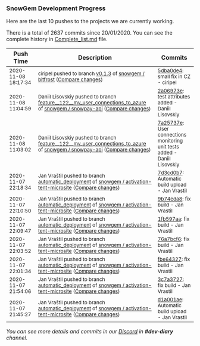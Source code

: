 
### SnowGem Development Progress

Here are the last 10 pushes to the projects we are currently working.

There is a total of 2637 commits since 20/01/2020. You can see the complete history in
 [Complete_list.md](Complete_list.md) file.

| Push Time | Description | Commits |
| --- | --- | --- |
| <sub>2020-11-08 18:17:34</sub> | <sub>ciripel pushed to branch [v0\.1\.3](https://gitlab.com/snowgem/bitfrost/commits/v0.1.3) of [snowgem / bitfrost](https://gitlab.com/snowgem/bitfrost) ([Compare changes](https://gitlab.com/snowgem/bitfrost/compare/b1ade18a931eacbe8b49425ccf5486a8766ef9c5...5dba0de4211e9a0225b5d1030ec52d29d308ff89))</sub> | <sub>[5dba0de4](https://gitlab.com/snowgem/bitfrost/-/commit/5dba0de4211e9a0225b5d1030ec52d29d308ff89): small fix in CZ - ciripel</sub> |
| <sub>2020-11-08 11:04:59</sub> | <sub>Daniil Lisovskiy pushed to branch [feature\_\_122\_\_mv\_user\_connections\_to\_azure](https://gitlab.com/snowgem/snowpay-api/commits/feature__122__mv_user_connections_to_azure) of [snowgem / snowpay\-api](https://gitlab.com/snowgem/snowpay-api) ([Compare changes](https://gitlab.com/snowgem/snowpay-api/compare/7a25737e737c5bae7fc36b5cae47b8c0f3490319...2a06973edfb9e908c4e55da02f3c9f39ea1b398b))</sub> | <sub>[2a06973e](https://gitlab.com/snowgem/snowpay-api/-/commit/2a06973edfb9e908c4e55da02f3c9f39ea1b398b): test attributes added - Daniil Lisovskiy</sub> |
| <sub>2020-11-08 11:03:02</sub> | <sub>Daniil Lisovskiy pushed to branch [feature\_\_122\_\_mv\_user\_connections\_to\_azure](https://gitlab.com/snowgem/snowpay-api/commits/feature__122__mv_user_connections_to_azure) of [snowgem / snowpay\-api](https://gitlab.com/snowgem/snowpay-api) ([Compare changes](https://gitlab.com/snowgem/snowpay-api/compare/165344a954cd89e8fbe2beefc6e0c307fa75011f...7a25737e737c5bae7fc36b5cae47b8c0f3490319))</sub> | <sub>[7a25737e](https://gitlab.com/snowgem/snowpay-api/-/commit/7a25737e737c5bae7fc36b5cae47b8c0f3490319): User connections monitoring unit tests added - Daniil Lisovskiy</sub> |
| <sub>2020-11-07 22:18:34</sub> | <sub>Jan Vraštil pushed to branch [automatic\_deployment](https://gitlab.com/snowgem/activation-tent-microsite/commits/automatic_deployment) of [snowgem / activation\-tent\-microsite](https://gitlab.com/snowgem/activation-tent-microsite) ([Compare changes](https://gitlab.com/snowgem/activation-tent-microsite/compare/9b74eda8284a49a91850563e6c84ac63f051537d...7d3cd0b71d1436d6b8c883a844d722eb9f64047a))</sub> | <sub>[7d3cd0b7](https://gitlab.com/snowgem/activation-tent-microsite/-/commit/7d3cd0b71d1436d6b8c883a844d722eb9f64047a): Automatic build upload - Jan Vrastil</sub> |
| <sub>2020-11-07 22:10:50</sub> | <sub>Jan Vraštil pushed to branch [automatic\_deployment](https://gitlab.com/snowgem/activation-tent-microsite/commits/automatic_deployment) of [snowgem / activation\-tent\-microsite](https://gitlab.com/snowgem/activation-tent-microsite) ([Compare changes](https://gitlab.com/snowgem/activation-tent-microsite/compare/1fb597aa1b512cb1af581671d5effe3ac50b2800...9b74eda8284a49a91850563e6c84ac63f051537d))</sub> | <sub>[9b74eda8](https://gitlab.com/snowgem/activation-tent-microsite/-/commit/9b74eda8284a49a91850563e6c84ac63f051537d): fix build - Jan Vrastil</sub> |
| <sub>2020-11-07 22:09:47</sub> | <sub>Jan Vraštil pushed to branch [automatic\_deployment](https://gitlab.com/snowgem/activation-tent-microsite/commits/automatic_deployment) of [snowgem / activation\-tent\-microsite](https://gitlab.com/snowgem/activation-tent-microsite) ([Compare changes](https://gitlab.com/snowgem/activation-tent-microsite/compare/76a7bcf6c28b0e872281cbc913c58d847614489c...1fb597aa1b512cb1af581671d5effe3ac50b2800))</sub> | <sub>[1fb597aa](https://gitlab.com/snowgem/activation-tent-microsite/-/commit/1fb597aa1b512cb1af581671d5effe3ac50b2800): fix build - Jan Vrastil</sub> |
| <sub>2020-11-07 22:03:52</sub> | <sub>Jan Vraštil pushed to branch [automatic\_deployment](https://gitlab.com/snowgem/activation-tent-microsite/commits/automatic_deployment) of [snowgem / activation\-tent\-microsite](https://gitlab.com/snowgem/activation-tent-microsite) ([Compare changes](https://gitlab.com/snowgem/activation-tent-microsite/compare/fbe643270700629deee3adf2d124274b1ef92fa6...76a7bcf6c28b0e872281cbc913c58d847614489c))</sub> | <sub>[76a7bcf6](https://gitlab.com/snowgem/activation-tent-microsite/-/commit/76a7bcf6c28b0e872281cbc913c58d847614489c): fix build - Jan Vrastil</sub> |
| <sub>2020-11-07 22:01:34</sub> | <sub>Jan Vraštil pushed to branch [automatic\_deployment](https://gitlab.com/snowgem/activation-tent-microsite/commits/automatic_deployment) of [snowgem / activation\-tent\-microsite](https://gitlab.com/snowgem/activation-tent-microsite) ([Compare changes](https://gitlab.com/snowgem/activation-tent-microsite/compare/3c7a3727bc2347bd56516ab6ed951e2d42ef9759...fbe643270700629deee3adf2d124274b1ef92fa6))</sub> | <sub>[fbe64327](https://gitlab.com/snowgem/activation-tent-microsite/-/commit/fbe643270700629deee3adf2d124274b1ef92fa6): fix build - Jan Vrastil</sub> |
| <sub>2020-11-07 21:54:06</sub> | <sub>Jan Vraštil pushed to branch [automatic\_deployment](https://gitlab.com/snowgem/activation-tent-microsite/commits/automatic_deployment) of [snowgem / activation\-tent\-microsite](https://gitlab.com/snowgem/activation-tent-microsite) ([Compare changes](https://gitlab.com/snowgem/activation-tent-microsite/compare/d1a001aedb78074121b7acfdc5ea23f067571ffd...3c7a3727bc2347bd56516ab6ed951e2d42ef9759))</sub> | <sub>[3c7a3727](https://gitlab.com/snowgem/activation-tent-microsite/-/commit/3c7a3727bc2347bd56516ab6ed951e2d42ef9759): fix build - Jan Vrastil</sub> |
| <sub>2020-11-07 21:45:27</sub> | <sub>Jan Vraštil pushed to branch [automatic\_deployment](https://gitlab.com/snowgem/activation-tent-microsite/commits/automatic_deployment) of [snowgem / activation\-tent\-microsite](https://gitlab.com/snowgem/activation-tent-microsite) ([Compare changes](https://gitlab.com/snowgem/activation-tent-microsite/compare/06dc481bd1e9900e3f80039371dc2b10c5ee0e6b...d1a001aedb78074121b7acfdc5ea23f067571ffd))</sub> | <sub>[d1a001ae](https://gitlab.com/snowgem/activation-tent-microsite/-/commit/d1a001aedb78074121b7acfdc5ea23f067571ffd): Automatic build upload - Jan Vrastil</sub> |

_You can see more details and commits in our [Discord](https://discord.gg/zumGnbg) in **#dev-diary** channel._
